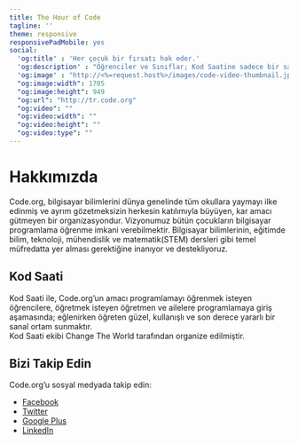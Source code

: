 ```yaml
---
title: The Hour of Code
tagline: ''
theme: responsive
responsivePadMobile: yes
social:
  'og:title' : 'Her çocuk bir fırsatı hak eder.'
  'og:description' : "Öğrenciler ve Sınıflar; Kod Saatine sadece bir saatinizi ayırarak programlamanın ne kadar eğlenceli olduğunu keşfedin"
  'og:image' : "http://<%=request.host%>/images/code-video-thumbnail.jpg"
  "og:image:width": 1705
  "og:image:height": 949
  "og:url": "http://tr.code.org"
  "og:video": ""
  "og:video:width": ""
  "og:video:height": ""
  "og:video:type": ""
---
```


# Hakkımızda

Code.org, bilgisayar bilimlerini dünya genelinde tüm okullara yaymayı ilke edinmiş ve ayrım gözetmeksizin herkesin katılımıyla büyüyen, kar amacı gütmeyen bir organizasyondur. Vizyonumuz bütün çocukların bilgisayar programlama öğrenme imkani verebilmektir. Bilgisayar bilimlerinin, eğitimde bilim, teknoloji, mühendislik ve matematik(STEM) dersleri gibi temel müfredatta yer alması gerektiğine inanıyor ve destekliyoruz. 

## Kod Saati

Kod Saati ile, Code.org’un amacı programlamayı öğrenmek isteyen öğrencilere, öğretmek isteyen öğretmen ve ailelere programlamaya giriş aşamasında; eğlenirken öğreten güzel, kullanışlı ve son derece yararlı bir sanal ortam sunmaktır.  
Kod Saati ekibi Change The World tarafından organize edilmiştir. 


## Bizi Takip Edin

Code.org’u sosyal medyada takip edin:

- [Facebook](http://facebook.com/Code.org)
- [Twitter](http://twitter.com/codeorg)
- [Google Plus](https://plus.google.com/113408212816493509628)
- [LinkedIn](http://www.linkedin.com/company/code-org)

